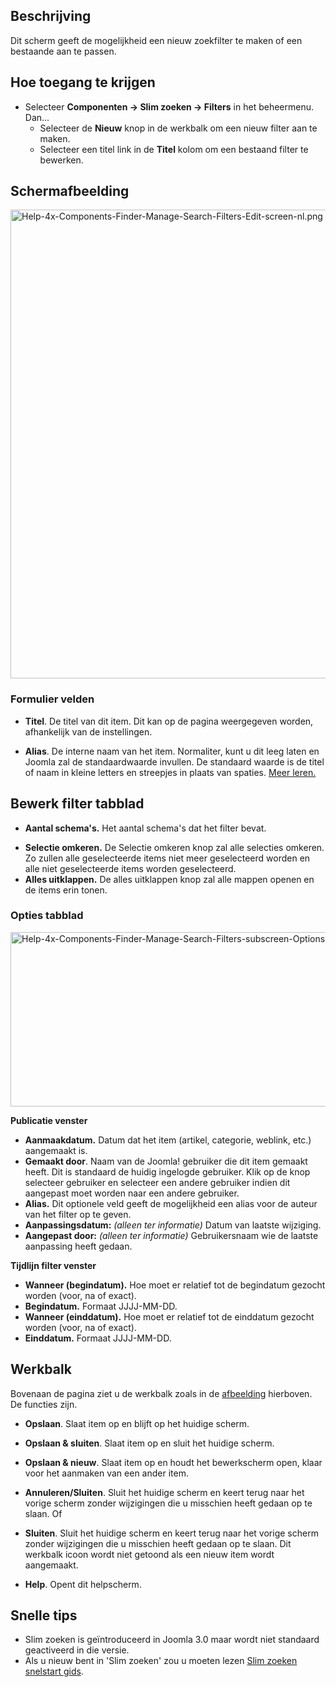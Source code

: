 <!-- Filename: Help4.x:Smart_Search:_New_or_Edit_Filter / Display title: Slim zoeken: Nieuw of bewerk filter -->

## Beschrijving

Dit scherm geeft de mogelijkheid een nieuw zoekfilter te maken of een
bestaande aan te passen.

## Hoe toegang te krijgen

- Selecteer **Componenten **→** Slim zoeken **→** Filters** in het
  beheermenu. Dan...
  - Selecteer de **Nieuw** knop in de werkbalk om een nieuw filter aan
    te maken.
  - Selecteer een titel link in de **Titel** kolom om een bestaand
    filter te bewerken.

## Schermafbeelding

<img
src="https://docs.joomla.org/images/thumb/b/b6/Help-4x-Components-Finder-Manage-Search-Filters-Edit-screen-nl.png/800px-Help-4x-Components-Finder-Manage-Search-Filters-Edit-screen-nl.png.jpeg"
decoding="async"
srcset="https://docs.joomla.org/images/b/b6/Help-4x-Components-Finder-Manage-Search-Filters-Edit-screen-nl.png 1.5x"
data-file-width="1187" data-file-height="1113" width="800" height="750"
alt="Help-4x-Components-Finder-Manage-Search-Filters-Edit-screen-nl.png" />

### Formulier velden

- **Titel**. De titel van dit item. Dit kan op de pagina weergegeven
  worden, afhankelijk van de instellingen.

<!-- -->

- **Alias**. De interne naam van het item. Normaliter, kunt u dit leeg
  laten en Joomla zal de standaardwaarde invullen. De standaard waarde
  is de titel of naam in kleine letters en streepjes in plaats van
  spaties. [Meer
  leren.](https://docs.joomla.org/Alias/nl "Special:MyLanguage/Alias/nl")

## Bewerk filter tabblad

- **Aantal schema's.** Het aantal schema's dat het filter bevat.

<!-- -->

- **Selectie omkeren.** De Selectie omkeren knop zal alle selecties
  omkeren. Zo zullen alle geselecteerde items niet meer geselecteerd
  worden en alle niet geselecteerde items worden geselecteerd.
- **Alles uitklappen.** De alles uitklappen knop zal alle mappen openen
  en de items erin tonen.

### Opties tabblad

<img
src="https://docs.joomla.org/images/thumb/4/47/Help-4x-Components-Finder-Manage-Search-Filters-subscreen-Options-tab-nl.png/800px-Help-4x-Components-Finder-Manage-Search-Filters-subscreen-Options-tab-nl.png.jpeg"
decoding="async"
srcset="https://docs.joomla.org/images/thumb/4/47/Help-4x-Components-Finder-Manage-Search-Filters-subscreen-Options-tab-nl.png/1200px-Help-4x-Components-Finder-Manage-Search-Filters-subscreen-Options-tab-nl.png.jpeg 1.5x, https://docs.joomla.org/images/4/47/Help-4x-Components-Finder-Manage-Search-Filters-subscreen-Options-tab-nl.png 2x"
data-file-width="1214" data-file-height="423" width="800" height="279"
alt="Help-4x-Components-Finder-Manage-Search-Filters-subscreen-Options-tab-nl.png" />

**Publicatie venster**

- **Aanmaakdatum.** Datum dat het item (artikel, categorie, weblink,
  etc.) aangemaakt is.
- **Gemaakt door**. Naam van de Joomla! gebruiker die dit item gemaakt
  heeft. Dit is standaard de huidig ingelogde gebruiker. Klik op de knop
  selecteer gebruiker en selecteer een andere gebruiker indien dit
  aangepast moet worden naar een andere gebruiker.
- **Alias.** Dit optionele veld geeft de mogelijkheid een alias voor de
  auteur van het filter op te geven.
- **Aanpassingsdatum:** *(alleen ter informatie)* Datum van laatste
  wijziging.
- **Aangepast door:** *(alleen ter informatie)* Gebruikersnaam wie de
  laatste aanpassing heeft gedaan.

**Tijdlijn filter venster**

- **Wanneer (begindatum).** Hoe moet er relatief tot de begindatum
  gezocht worden (voor, na of exact).
- **Begindatum.** Formaat JJJJ-MM-DD.
- **Wanneer (einddatum).** Hoe moet er relatief tot de einddatum gezocht
  worden (voor, na of exact).
- **Einddatum.** Formaat JJJJ-MM-DD.

## Werkbalk

Bovenaan de pagina ziet u de werkbalk zoals in de
[afbeelding](#Schermafbeelding) hierboven. De functies zijn.

- **Opslaan**. Slaat item op en blijft op het huidige scherm.

<!-- -->

- **Opslaan & sluiten**. Slaat item op en sluit het huidige scherm.

<!-- -->

- **Opslaan & nieuw**. Slaat item op en houdt het bewerkscherm open,
  klaar voor het aanmaken van een ander item.

<!-- -->

- **Annuleren/Sluiten**. Sluit het huidige scherm en keert terug naar
  het vorige scherm zonder wijzigingen die u misschien heeft gedaan op
  te slaan. Of

<!-- -->

- **Sluiten**. Sluit het huidige scherm en keert terug naar het vorige
  scherm zonder wijzigingen die u misschien heeft gedaan op te slaan.
  Dit werkbalk icoon wordt niet getoond als een nieuw item wordt
  aangemaakt.

<!-- -->

- **Help**. Opent dit helpscherm.

## Snelle tips

- Slim zoeken is geïntroduceerd in Joomla 3.0 maar wordt niet standaard
  geactiveerd in die versie.
- Als u nieuw bent in 'Slim zoeken' zou u moeten lezen [Slim zoeken
  snelstart
  gids](https://docs.joomla.org/Smart_Search_quickstart_guide "Smart Search quickstart guide").
